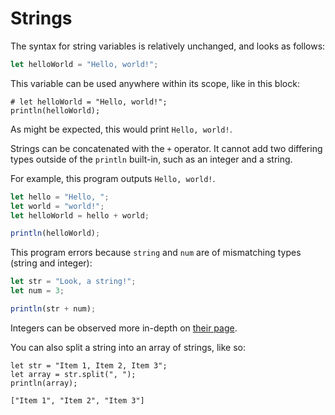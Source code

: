 # Strings

The syntax for string variables is relatively unchanged, and looks as follows:
```js
let helloWorld = "Hello, world!";
```
This variable can be used anywhere within its scope, like in this block:
```rust,ignore
# let helloWorld = "Hello, world!";
println(helloWorld);
```
As might be expected, this would print `Hello, world!`.

Strings can be concatenated with the `+` operator. It cannot add two differing types outside of the `println` built-in, such as an integer and a string.

For example, this program outputs `Hello, world!`.
```js
let hello = "Hello, ";
let world = "world!";
let helloWorld = hello + world;

println(helloWorld);
```

This program errors because `string` and `num` are of mismatching types (string and integer):
```js
let str = "Look, a string!";
let num = 3;

println(str + num);
```
Integers can be observed more in-depth on [their page](./ch1-integers.md).

You can also split a string into an array of strings, like so:
```rust,ignore
let str = "Item 1, Item 2, Item 3";
let array = str.split(", ");
println(array);
```
```
["Item 1", "Item 2", "Item 3"]
```
